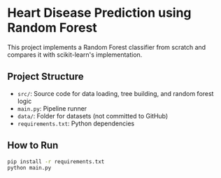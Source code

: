 # Heart Disease Prediction using Random Forest

This project implements a Random Forest classifier from scratch and compares it with scikit-learn's implementation.

## Project Structure
- `src/`: Source code for data loading, tree building, and random forest logic
- `main.py`: Pipeline runner
- `data/`: Folder for datasets (not committed to GitHub)
- `requirements.txt`: Python dependencies

## How to Run
```bash
pip install -r requirements.txt
python main.py
